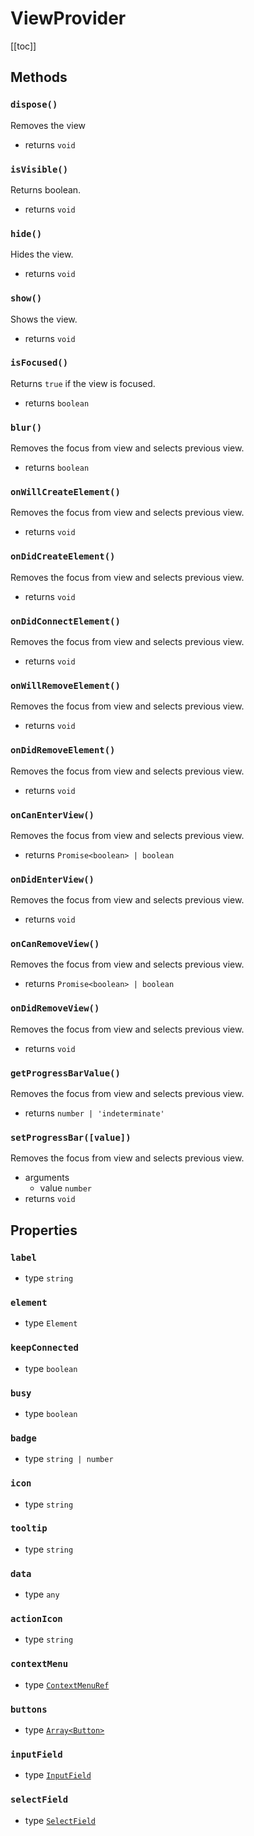 # ViewProvider

[[toc]]

## Methods

### `dispose()`
Removes the view
* returns `void`

### `isVisible()`
Returns boolean.
* returns `void`

### `hide()`
Hides the view.
* returns `void`

### `show()`
Shows the view.
* returns `void`

### `isFocused()`
Returns `true` if the view is focused.
* returns `boolean`

### `blur()`
Removes the focus from view and selects previous view.
* returns `boolean`





### `onWillCreateElement()`
Removes the focus from view and selects previous view.
* returns `void`

### `onDidCreateElement()`
Removes the focus from view and selects previous view.
* returns `void`

### `onDidConnectElement()`
Removes the focus from view and selects previous view.
* returns `void`

### `onWillRemoveElement()`
Removes the focus from view and selects previous view.
* returns `void`

### `onDidRemoveElement()`
Removes the focus from view and selects previous view.
* returns `void`

### `onCanEnterView()`
Removes the focus from view and selects previous view.
* returns `Promise<boolean> | boolean`

### `onDidEnterView()`
Removes the focus from view and selects previous view.
* returns `void`

### `onCanRemoveView()`
Removes the focus from view and selects previous view.
* returns `Promise<boolean> | boolean`

### `onDidRemoveView()`
Removes the focus from view and selects previous view.
* returns `void`

### `getProgressBarValue()`
Removes the focus from view and selects previous view.
* returns `number | 'indeterminate'`


### `setProgressBar([value])`
Removes the focus from view and selects previous view.
* arguments
  * value `number`
* returns `void`








## Properties

### `label`
* type `string`

### `element`
* type `Element`

### `keepConnected`
* type `boolean`

### `busy`
* type `boolean`

### `badge`
* type `string | number`

### `icon`
* type `string`

### `tooltip`
* type `string`

### `data`
* type `any`

### `actionIcon`
* type `string`

### `contextMenu`
* type [`ContextMenuRef`](/)

### `buttons`
* type [`Array<Button>`](/)

### `inputField`
* type [`InputField`](/)

### `selectField`
* type [`SelectField`](/)
